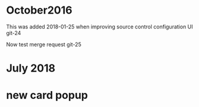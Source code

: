 
# October2016

This was added 2018-01-25 when improving source control configuration UI
git-24

Now test merge request
git-25

# July 2018
# new card popup
